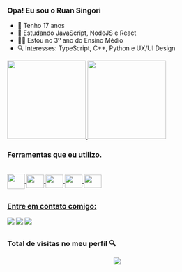 ### Opa! Eu sou o Ruan Singori
- 👦 Tenho 17 anos
- 🌱 Estudando JavaScript, NodeJS e React
- 👨‍🎓 Estou no 3º ano do Ensino Médio
- 🔍 Interesses: TypeScript, C++, Python e UX/UI Design
<div>
  <a href="https://github.com/ruanSignori">
  <img height="180em" src="https://github-readme-stats.vercel.app/api?username=ruanSignori&show_icons=true&theme=tokyonight&include_all_commits=true&count_private=true" />
  <img height="180em" src="https://github-readme-stats.vercel.app/api/top-langs/?username=ruanSignori&layout=compact&langs_count=7&theme=tokyonight" />
</div>
 
 ### Ferramentas que eu utilizo.
<div style="display: inline_block;"><br>
  <img align="center" alt="" height="35" width="40" src="https://cdn.jsdelivr.net/gh/devicons/devicon/icons/javascript/javascript-original.svg" />
  <img align="center" alt="" height="30" width="40" src="https://cdn.jsdelivr.net/gh/devicons/devicon/icons/html5/html5-original.svg" />
  <img align="center" alt="" height="30" width="40" src="https://cdn.jsdelivr.net/gh/devicons/devicon/icons/css3/css3-original.svg" />
  <img align="center" alt="" height="30" width="40" src="https://cdn.jsdelivr.net/gh/devicons/devicon/icons/nodejs/nodejs-original.svg" />
  <img align="center" alt="" height="30" width="40" src="https://cdn.jsdelivr.net/gh/devicons/devicon/icons/git/git-original.svg" />
</div>  
  
##
  
### Entre em contato comigo:
  
<div> 
  <a href = "mailto:ruansignoripreto@gmail.com"><img src="https://img.shields.io/badge/-Gmail-%23333?style=for-the-badge&logo=gmail&logoColor=white" target="_blank"></a>
  <a href="https://www.linkedin.com/in/ruan-signori-73b691215/" target="_blank"><img src="https://img.shields.io/badge/-LinkedIn-%230077B5?style=for-the-badge&logo=linkedin&logoColor=white" target="_blank"></a> 
  <a href="https://t.me/RuaanSignori" target="blank"><img src="https://img.shields.io/badge/Telegram-2CA5E0?style=for-the-badge&logo=telegram&logoColor=white"></a>
</div>

##
  
<p align="center"> 

 ### Total de visitas no meu perfil :mag: <br>
 <p align="center"> 
   <img alingn="center" src="https://profile-counter.glitch.me/ruanSignori/count.svg" />
 </p>

</p>
